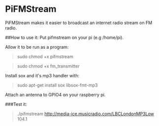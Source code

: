 PiFMStream
========
PiFMStream makes it easier to broadcast an internet radio stream on FM radio.

##How to use it:
Put pifmstream on your pi (e.g /home/pi).

Allow it to be run as a program:
>sudo chmod +x pifmstream

>sudo chmod +x fm_transmitter

Install sox and it's mp3 handler with:
>sudo apt-get install sox libsox-fmt-mp3

Attach an antenna to GPIO4 on your raspberry pi.

###Test it:

>./pifmstream http://media-ice.musicradio.com/LBCLondonMP3Low 104.1
